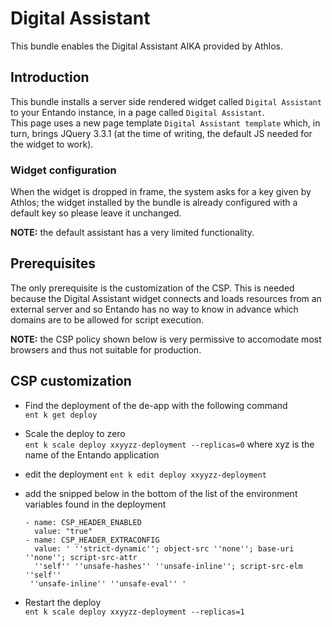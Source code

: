 # Digital Assistant

This bundle enables the Digital Assistant AIKA provided by Athlos.

## Introduction

This bundle installs a server side rendered widget called `Digital Assistant` to your Entando instance,
in a page called `Digital Assistant`.  
This page uses a new page template `Digital Assistant template` which, in turn, brings JQuery 3.3.1 (at the time of writing, the default JS needed for the widget to work).

### Widget configuration 

When the widget is dropped in frame, the system asks for a key given by Athlos; the widget installed by the bundle
is already configured with a default key so please leave it unchanged.

__NOTE:__ the default assistant has a very limited functionality.

## Prerequisites

 The only prerequisite is the customization of the CSP.  This is needed because the Digital Assistant widget connects and loads resources from an external
server and so Entando has no way to know in advance which domains are to be allowed for script execution.

__NOTE:__ the CSP policy shown below is very permissive to accomodate most browsers and thus not suitable for production. 


## CSP customization
 
 - Find the deployment of the de-app with the following command  
 ``ent k get deploy``

 - Scale the deploy to zero  
 ``ent k scale deploy xxyyzz-deployment --replicas=0`` where xyz is the name of the Entando application

 - edit the deployment
 ``ent k edit deploy xxyyzz-deployment``  

- add the snipped below in the bottom of the list of the environment variables found in the deployment

   ```text
   - name: CSP_HEADER_ENABLED
     value: "true"
   - name: CSP_HEADER_EXTRACONFIG
     value: ' ''strict-dynamic''; object-src ''none''; base-uri ''none''; script-src-attr
     ''self'' ''unsafe-hashes'' ''unsafe-inline''; script-src-elm ''self''
    ''unsafe-inline'' ''unsafe-eval'' '
   ```

- Restart the deploy  
``ent k scale deploy xxyyzz-deployment --replicas=1``
